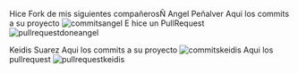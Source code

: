 Hice Fork de mis siguientes compañerosÑ
Angel Peñalver
Aqui los commits a su proyecto 
![commitsangel](https://github.com/user-attachments/assets/5b59374f-1636-4f87-8c7d-dcd42413d44b)
E hice un PullRequest 
![pullrequestdoneangel](https://github.com/user-attachments/assets/38c6ec02-c437-40dc-a58a-4993b2811d70)


Keidis Suarez
Aqui los commits a su proyecto 
![commitskeidis](https://github.com/user-attachments/assets/3a21959d-2dd4-449d-b4f5-7d5f2573f98f)
Aqui los pullrequest
![pullrequestkeidis](https://github.com/user-attachments/assets/5e83da5f-4083-481d-9975-e34358abf996)
